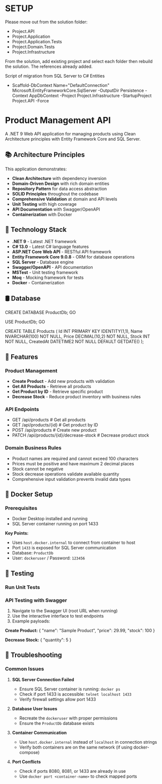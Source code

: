 # SETUP

Please move out from the solution folder:
- Project.API
- Project.Application
- Project.Application.Tests
- Project.Domain.Tests
- Project.Infrastructure

From the solution, add existing project and select each folder then rebuild the solution. The references already added.

Script of migration from SQL Server to C# Entities
- Scaffold-DbContext Name="DefaultConnection" Microsoft.EntityFrameworkCore.SqlServer -OutputDir Persistence -Context AppDbContext -Project Project.Infrastructure -StartupProject Project.API -Force

# Product Management API

A .NET 9 Web API application for managing products using Clean Architecture principles with Entity Framework Core and SQL Server.

## 📚 Architecture Principles

This application demonstrates:

- **Clean Architecture** with dependency inversion
- **Domain-Driven Design** with rich domain entities
- **Repository Pattern** for data access abstraction
- **SOLID Principles** throughout the codebase
- **Comprehensive Validation** at domain and API levels
- **Unit Testing** with high coverage
- **API Documentation** with Swagger/OpenAPI
- **Containerization** with Docker

## 🔧 Technology Stack

- **.NET 9** 					- Latest .NET framework
- **C# 13.0** 					- Latest C# language features
- **ASP.NET Core Web API** 			- RESTful API framework
- **Entity Framework Core 9.0.8** 		- ORM for database operations
- **SQL Server** 				- Database engine
- **Swagger/OpenAPI** 				- API documentation
- **MSTest** 					- Unit testing framework
- **Moq** 					- Mocking framework for tests
- **Docker** 					- Containerization
## 🛢 Database 

CREATE DATABASE ProductDb;
GO

USE ProductDb;
GO

CREATE TABLE Products (
    Id INT PRIMARY KEY IDENTITY(1,1),
    Name NVARCHAR(100) NOT NULL,
    Price DECIMAL(10,2) NOT NULL,
    Stock INT NOT NULL,
    CreatedAt DATETIME2 NOT NULL DEFAULT GETDATE()
);

## 🚀 Features

### Product Management
- **Create Product** 				- Add new products with validation
- **Get All Products** 				- Retrieve all products
- **Get Product by ID** 			- Retrieve specific product
- **Decrease Stock** 				- Reduce product inventory with business rules


### API Endpoints
- GET    /api/products           			# Get all products 
- GET    /api/products/{id}      			# Get product by ID 
- POST   /api/products           			# Create new product 
- PATCH  /api/products/{id}/decrease-stock  	# Decrease product stock

### Domain Business Rules
- Product names are required and cannot exceed 100 characters
- Prices must be positive and have maximum 2 decimal places
- Stock cannot be negative
- Stock decrease operations validate available quantity
- Comprehensive input validation prevents invalid data types

## 🐳 Docker Setup

### Prerequisites
- Docker Desktop installed and running
- SQL Server container running on port 1433

**Key Points:**
- Uses `host.docker.internal` to connect from container to host
- Port `1433` is exposed for SQL Server communication
- Database: `ProductDb`
- User: `dockeruser` / Password: `123456`

## 🧪 Testing

### Run Unit Tests

### API Testing with Swagger
1. Navigate to the Swagger UI (root URL when running)
2. Use the interactive interface to test endpoints
3. Example payloads:

**Create Product:**
{ "name": "Sample Product", "price": 29.99, "stock": 100 }

**Decrease Stock:**
{ "quantity": 5 }

## 🚨 Troubleshooting

### Common Issues

1. **SQL Server Connection Failed**
   - Ensure SQL Server container is running: `docker ps`
   - Check if port 1433 is accessible: `telnet localhost 1433`
   - Verify firewall settings allow port 1433

2. **Database User Issues**
   - Recreate the `dockeruser` with proper permissions
   - Ensure the `ProductDb` database exists

3. **Container Communication**
   - Use `host.docker.internal` instead of `localhost` in connection strings
   - Verify both containers are on the same network (if using docker-compose)

4. **Port Conflicts**
   - Check if ports 8080, 8081, or 1433 are already in use
   - Use `docker port <container-name>` to check mapped ports

